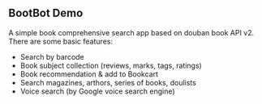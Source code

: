 ## BootBot Demo

A simple book comprehensive search app based on douban book API v2. There are some basic features:
	
- Search by barcode
- Book subject collection (reviews, marks, tags, ratings)
- Book recommendation & add to Bookcart
- Search magazines, arthors, series of books, doulists
- Voice search (by Google voice search engine)
